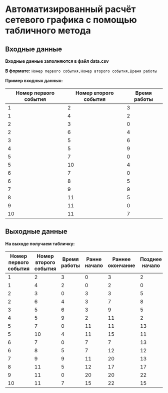 # Автоматизированный расчёт сетевого графика с помощью табличного метода

## Входные данные

**Входные данные заполняются в файл data.csv**

**В формате:**
`Номер первого события,Номер второго события,Время работы`

**Пример входных данных:**

| Номер первого события | Номер второго события | Время работы |
|-----------------------|-----------------------|--------------|
| 1                     | 2                     | 3            |
| 1                     | 4                     | 2            |
| 2                     | 3                     | 0            |
| 2                     | 6                     | 4            |
| 3                     | 5                     | 6            |
| 4                     | 5                     | 9            |
| 5                     | 7                     | 0            |
| 5                     | 10                    | 4            |
| 6                     | 7                     | 0            |
| 6                     | 8                     | 5            |
| 7                     | 9                     | 9            |
| 8                     | 11                    | 5            |
| 9                     | 11                    | 0            |
| 10                    | 11                    | 7            |

## Выходные данные

**На выходе получаем табличку:**

| Номер первого события | Номер второго события | Время работы | Ранне начало | Раннее окончание | Позднее начало | Позднее окончание | Общий резерв, R | Частный резерв, r |
|-----------------------|-----------------------|--------------|--------------|------------------|----------------|-------------------|-----------------|-------------------|
| 1                     | 2                     | 3            | 0            | 3                | 2              | 5                 | 2               | 0                 |
| 1                     | 4                     | 2            | 0            | 2                | 0              | 2                 | 0               | 0                 |
| 2                     | 3                     | 0            | 3            | 3                | 5              | 5                 | -               | -                 |
| 2                     | 6                     | 4            | 3            | 7                | 8              | 12                | 5               | 0                 |
| 3                     | 5                     | 6            | 3            | 9                | 5              | 11                | 2               | 2                 |
| 4                     | 5                     | 9            | 2            | 11               | 2              | 11                | 0               | 0                 |
| 5                     | 7                     | 0            | 11           | 11               | 13             | 13                | -               | -                 |
| 5                     | 10                    | 4            | 11           | 15               | 11             | 15                | 0               | 0                 |
| 6                     | 7                     | 0            | 7            | 7                | 13             | 13                | -               | -                 |
| 6                     | 8                     | 5            | 7            | 12               | 12             | 17                | 5               | 0                 |
| 7                     | 9                     | 9            | 11           | 20               | 13             | 22                | 2               | 0                 |
| 8                     | 11                    | 5            | 12           | 17               | 17             | 22                | 5               | 5                 |
| 9                     | 11                    | 0            | 20           | 20               | 22             | 22                | -               | -                 |
| 10                    | 11                    | 7            | 15           | 22               | 15             | 22                | 0               | 0                 |
